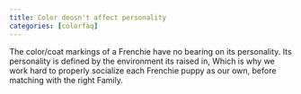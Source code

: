 ```yaml
---
title: Color deosn't affect personality 
categories: [colorfaq]
---
```

The color/coat markings of a Frenchie have no bearing on its personality. Its personality is defined by the environment its raised in, Which is why we work hard to properly socialize each Frenchie puppy as our own, before matching with the right Family.
